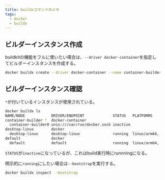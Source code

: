 ```yaml
---
title: buildxコマンドのメモ
tags:
  - docker
  - buildx
---
```


## ビルダーインスタンス作成
buildkitの機能をフルに使いたい場合は、`--driver docker-container`を指定してビルダーインスタンスを作成する。
```bash
docker buildx create --driver docker-container --name container-builder --use
```

## ビルダーインスタンス確認
`*`が付いているインスタンスが使用されている。
```bash
docker buildx ls
NAME/NODE            DRIVER/ENDPOINT             STATUS   PLATFORMS
container-builder *  docker-container                     
  container-builder0 unix:///var/run/docker.sock inactive 
desktop-linux        docker                               
  desktop-linux      desktop-linux               running  linux/arm64, linux/amd64, linux/riscv64, linux/ppc64le, linux/s390x, linux/386, linux/arm/v7, linux/arm/v6
default              docker                               
  default            default                     running  linux/arm64, linux/amd64, linux/riscv64, linux/ppc64le, linux/s390x, linux/386, linux/arm/v7, linux/arm/v6
```

`STATUS`が`inactive`になっているが、これはbuild実行時にrunnningになる。

明示的に`running`にしたい場合は`--bootstrap`を実行する。
```bash
docker buildx inspect --bootstrap
```

